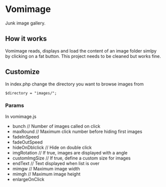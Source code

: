 # Vomimage

Junk image gallery.

## How it works
Vomimage reads, displays and load the content of an image folder simlpy by clicking on a fat button. This project needs to be cleaned but works fine.

## Customize
In index.php change the directory you want to browse images from

    $directory = "images/";

### Params
In vomimage.js

- bunch // Number of images called on click
- maxRound // Maximum click number before hiding first images
- fadeInSpeed
- fadeOutSpeed
- hideOnDblclick // Hide on double click
- imgRotation // If true, images are displayed with a angle
- customImgSize // If true, define a custom size for images
- endText // Text displayed when list is over
 - mimgw // Maximum image width 
 - mimgh // Maximum image height
 - enlargeOnClick
